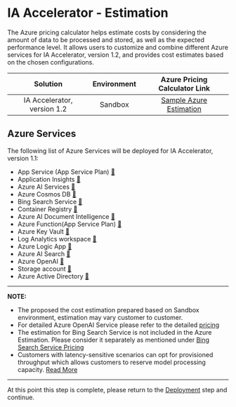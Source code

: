 # IA Accelerator - Estimation

The Azure pricing calculator helps estimate costs by considering the amount of data to be processed and stored, as well as the expected performance level. It allows users to customize and combine different Azure services for IA Accelerator, version 1.2, and provides cost estimates based on the chosen configurations.

| Solution            | Environment  |    Azure Pricing Calculator Link                                          |
| :------------------:|:-----------------------------:|:------------------------------------------------:|
| IA Accelerator, version 1.2 | Sandbox  |  [Sample Azure Estimation](https://azure.com/e/55c61add4bac4c1fb3a09e53a61b8940) |

## Azure Services

The following list of Azure Services will be deployed for IA Accelerator, version 1.1:

- App Service (App Service Plan) [:link:](https://azure.microsoft.com/en-ca/pricing/details/app-service/linux/)
- Application Insights [:link:](https://azure.microsoft.com/en-ca/pricing/details/monitor/)
- Azure AI Services [:link:](https://azure.microsoft.com/en-ca/pricing/details/cognitive-services/)
- Azure Cosmos DB [:link:](https://azure.microsoft.com/en-ca/pricing/details/cosmos-db/autoscale-provisioned/)
- Bing Search Service [:link:](https://www.microsoft.com/en-us/bing/apis/llm-pricing)
- Container Registry [:link:](https://azure.microsoft.com/en-gb/pricing/details/container-registry)
- Azure AI Document Intelligence [:link:](https://azure.microsoft.com/en-ca/pricing/details/form-recognizer/#pricing)
- Azure Function(App Service Plan) [:link:](https://azure.microsoft.com/en-ca/pricing/details/functions/#pricing)
- Azure Key Vault [:link:](https://azure.microsoft.com/en-us/pricing/details/key-vault/)
- Log Analytics workspace [:link:](https://azure.microsoft.com/en-ca/pricing/details/monitor/)
- Azure Logic App [:link:](https://azure.microsoft.com/en-us/pricing/details/logic-apps/)
- Azure AI Search [:link:](https://azure.microsoft.com/en-ca/pricing/details/search/#pricing)
- Azure OpenAI [:link:](https://azure.microsoft.com/en-ca/pricing/details/cognitive-services/openai-service/)
- Storage account  [:link:](https://learn.microsoft.com/en-us/azure/storage/common/storage-account-overview)
- Azure Active Directory [:link:](https://www.microsoft.com/en-sg/security/business/microsoft-entra-pricing?rtc=1)

---
**NOTE:**

- The proposed the cost estimation prepared based on Sandbox environment, estimation may vary customer to customer.
- For detailed Azure OpenAI Service please refer to the detailed [pricing](https://azure.microsoft.com/en-us/pricing/details/cognitive-services/openai-service/#pricing)
- The estimation for Bing Search Service is not included in the Azure Estimation. Please consider it separately as mentioned under [Bing Search Service Pricing](https://www.microsoft.com/en-us/bing/apis/pricing)
- Customers with latency-sensitive scenarios can opt for provisioned throughput which allows customers to reserve model processing capacity. [Read More](/docs/deployment/considerations_production.md#gpt-model---throttling)

---

At this point this step is complete, please return to the [Deployment](../#deployment) step and continue.
